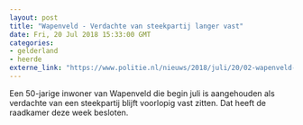 ```yaml
---
layout: post
title: "Wapenveld - Verdachte van steekpartij langer vast"
date: Fri, 20 Jul 2018 15:33:00 GMT
categories: 
- gelderland 
- heerde 
externe_link: "https://www.politie.nl/nieuws/2018/juli/20/02-wapenveld-verdachte-van-steekpartij-langer-vast.html"
---
```


Een 50-jarige inwoner van Wapenveld die begin juli is aangehouden als verdachte van een steekpartij blijft voorlopig vast zitten. Dat heeft de raadkamer deze week besloten.
